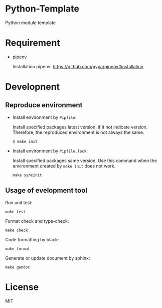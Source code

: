# Python-Template

Python module template

# Requirement

* pipenv

  Installation pipenv: https://github.com/pypa/pipenv#installation

# Developnent

## Reproduce environment

* Install environment by `Pipfile`:

  Install specified packages latest version, if it not indicate version.
  Therefore, the reproduced environment is not always the same.

  ```shell
  $ make init
  ```

* Install environment by `Pipfile.lock`:

  Install specified packages same version.
  Use this command when the environment created by `make init` does not work.

  ```shell
  make syncinit
  ```

## Usage of evelopment tool

Run unit test:

  ```shell
  make test
  ```

Format check and type-check:

  ```shell
  make check
  ```

Code formatting by black:

  ```shell
  make format
  ```

Generate or update document by sphinx:

  ```shell
  make gendoc
  ```

# License

MIT

